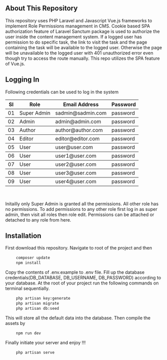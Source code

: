## About This Repository

This repository uses PHP Laravel and Javascript Vue.js frameworks to implement Role Permissions management in CMS. Cookie based SPA authorization feature of Laravel Sanctum package is used to authorize the user inside the content management system. If a logged user has permission to do specific task, the link to visit the task and the page containing the task will be available to the logged user. Otherwise the page will be unavailable to the logged user with 401 unauthorized error even though try to access the route manually. This repo utilizes the SPA feature of Vue.js.

## Logging In

Following credentials can be used to log in the system

<table>
    <thead>
       <tr>
            <th>Sl</th>
            <th>Role</th>
            <th>Email Address</th>
            <th>Password</th>
       </tr> 
    </thead>
    <tbody>
        <tr>
            <td>01</td>
            <td>Super Admin</td>
            <td>sadmin@sadmin.com</td>
            <td>password</td>
        </tr>
    </tbody>
    <tbody>
        <tr>
            <td>02</td>
            <td>Admin</td>
            <td>admin@admin.com</td>
            <td>password</td>
        </tr>
    </tbody>
        <tbody>
        <tr>
            <td>03</td>
            <td>Author</td>
            <td>author@author.com</td>
            <td>password</td>
        </tr>
    </tbody>
        <tbody>
        <tr>
            <td>04</td>
            <td>Editor</td>
            <td>editor@editor.com</td>
            <td>password</td>
        </tr>
    </tbody>
        <tbody>
        <tr>
            <td>05</td>
            <td>User</td>
            <td>user@user.com</td>
            <td>password</td>
        </tr>
    </tbody>
        <tbody>
        <tr>
            <td>06</td>
            <td>User</td>
            <td>user1@user.com</td>
            <td>password</td>
        </tr>
    </tbody>
        <tbody>
        <tr>
            <td>07</td>
            <td>User</td>
            <td>user2@user.com</td>
            <td>password</td>
        </tr>
    </tbody>
        <tbody>
        <tr>
            <td>08</td>
            <td>User</td>
            <td>user3@user.com</td>
            <td>password</td>
        </tr>
    </tbody>
        <tbody>
        <tr>
            <td>09</td>
            <td>User</td>
            <td>user4@user.com</td>
            <td>password</td>
        </tr>
    </tbody>
</table>
<br>

Initailly only Super Admin is granted all the permissions. All other role has no permissions. To add permissions to any other role first log in as super admin, then visit all roles then role edit. Permissions can be attached or detached to any role from here.

## Installation

First download this repository. Navigate to root of the project and then
<pre>
    <code>composer update</code>
    <code>npm install</code>
</pre>

Copy the contents of .env.example to .env file. Fill up the database credentials(DB_DATABASE, DB_USERNAME, DB_PASSWORD) according to your database. At the root of your project run the following commands on terminal sequentially.
<pre>
    <code>php artisan key:generate</code>
    <code>php artisan migrate</code>
    <code>php artisan db:seed</code>
</pre>

This will store all the default data into the database. Then compile the assets by
<pre>
    <code>npm run dev</code>
</pre>

Finally initiate your server and enjoy !!!
<pre>
    <code>php artisan serve</code>
</pre>

